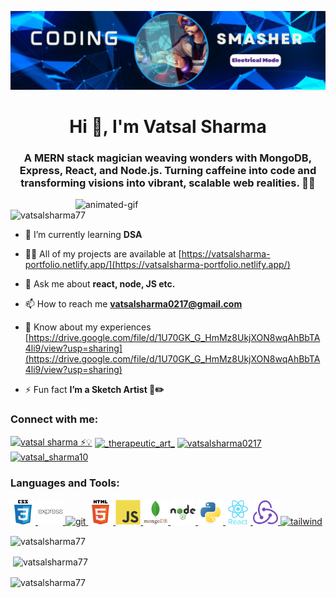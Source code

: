 ![logo](https://github.com/VatsalSharma77/VatsalSharma77/blob/main/canva-background.jpeg)
<h1 align="center">Hi 👋, I'm Vatsal Sharma</h1>
<h3 align="center">A MERN stack magician weaving wonders with MongoDB, Express, React, and Node.js. Turning caffeine into code and transforming visions into vibrant, scalable web realities. 🚀✨</h3>

<img align="right" alt="animated-gif" width="400" src="https://media.giphy.com/media/bGgsc5mWoryfgKBx1u/giphy.gif">

<p align="left"> <img src="https://komarev.com/ghpvc/?username=vatsalsharma77&label=Profile%20views&color=0e75b6&style=flat" alt="vatsalsharma77" /> </p>

- 🌱 I’m currently learning **DSA**

- 👨‍💻 All of my projects are available at [https://vatsalsharma-portfolio.netlify.app/](https://vatsalsharma-portfolio.netlify.app/)

- 💬 Ask me about **react, node, JS etc.**

- 📫 How to reach me **vatsalsharma0217@gmail.com**

- 📄 Know about my experiences [https://drive.google.com/file/d/1U70GK_G_HmMz8UkjXON8wqAhBbTA4li9/view?usp=sharing](https://drive.google.com/file/d/1U70GK_G_HmMz8UkjXON8wqAhBbTA4li9/view?usp=sharing)

- ⚡ Fun fact **I’m a Sketch Artist 🎨✏️**

<h3 align="left">Connect with me:</h3>
<p align="left">
<a href="https://linkedin.com/in/vatsal sharma ⚡💡" target="blank"><img align="center" src="https://raw.githubusercontent.com/rahuldkjain/github-profile-readme-generator/master/src/images/icons/Social/linked-in-alt.svg" alt="vatsal sharma ⚡💡" height="30" width="40" /></a>
<a href="https://instagram.com/_therapeutic_art_" target="blank"><img align="center" src="https://raw.githubusercontent.com/rahuldkjain/github-profile-readme-generator/master/src/images/icons/Social/instagram.svg" alt="_therapeutic_art_" height="30" width="40" /></a>
<a href="https://www.hackerrank.com/vatsalsharma0217" target="blank"><img align="center" src="https://raw.githubusercontent.com/rahuldkjain/github-profile-readme-generator/master/src/images/icons/Social/hackerrank.svg" alt="vatsalsharma0217" height="30" width="40" /></a>
<a href="https://www.leetcode.com/vatsal_sharma10" target="blank"><img align="center" src="https://raw.githubusercontent.com/rahuldkjain/github-profile-readme-generator/master/src/images/icons/Social/leet-code.svg" alt="vatsal_sharma10" height="30" width="40" /></a>
</p>

<h3 align="left">Languages and Tools:</h3>
<p align="left"> <a href="https://www.w3schools.com/css/" target="_blank" rel="noreferrer"> <img src="https://raw.githubusercontent.com/devicons/devicon/master/icons/css3/css3-original-wordmark.svg" alt="css3" width="40" height="40"/> </a> <a href="https://expressjs.com" target="_blank" rel="noreferrer"> <img src="https://raw.githubusercontent.com/devicons/devicon/master/icons/express/express-original-wordmark.svg" alt="express" width="40" height="40"/> </a> <a href="https://git-scm.com/" target="_blank" rel="noreferrer"> <img src="https://www.vectorlogo.zone/logos/git-scm/git-scm-icon.svg" alt="git" width="40" height="40"/> </a> <a href="https://www.w3.org/html/" target="_blank" rel="noreferrer"> <img src="https://raw.githubusercontent.com/devicons/devicon/master/icons/html5/html5-original-wordmark.svg" alt="html5" width="40" height="40"/> </a> <a href="https://developer.mozilla.org/en-US/docs/Web/JavaScript" target="_blank" rel="noreferrer"> <img src="https://raw.githubusercontent.com/devicons/devicon/master/icons/javascript/javascript-original.svg" alt="javascript" width="40" height="40"/> </a> <a href="https://www.mongodb.com/" target="_blank" rel="noreferrer"> <img src="https://raw.githubusercontent.com/devicons/devicon/master/icons/mongodb/mongodb-original-wordmark.svg" alt="mongodb" width="40" height="40"/> </a> <a href="https://nodejs.org" target="_blank" rel="noreferrer"> <img src="https://raw.githubusercontent.com/devicons/devicon/master/icons/nodejs/nodejs-original-wordmark.svg" alt="nodejs" width="40" height="40"/> </a> <a href="https://www.python.org" target="_blank" rel="noreferrer"> <img src="https://raw.githubusercontent.com/devicons/devicon/master/icons/python/python-original.svg" alt="python" width="40" height="40"/> </a> <a href="https://reactjs.org/" target="_blank" rel="noreferrer"> <img src="https://raw.githubusercontent.com/devicons/devicon/master/icons/react/react-original-wordmark.svg" alt="react" width="40" height="40"/> </a> <a href="https://redux.js.org" target="_blank" rel="noreferrer"> <img src="https://raw.githubusercontent.com/devicons/devicon/master/icons/redux/redux-original.svg" alt="redux" width="40" height="40"/> </a> <a href="https://tailwindcss.com/" target="_blank" rel="noreferrer"> <img src="https://www.vectorlogo.zone/logos/tailwindcss/tailwindcss-icon.svg" alt="tailwind" width="40" height="40"/> </a> </p>

<p><img align="center" src="https://github-readme-stats.vercel.app/api/top-langs?username=vatsalsharma77&show_icons=true&locale=en&layout=compact" alt="vatsalsharma77" /></p>

<p>&nbsp;<img align="center" src="https://github-readme-stats.vercel.app/api?username=vatsalsharma77&show_icons=true&locale=en" alt="vatsalsharma77" /></p>

<p><img align="center" src="https://github-readme-streak-stats.herokuapp.com/?user=vatsalsharma77&" alt="vatsalsharma77" /></p>

